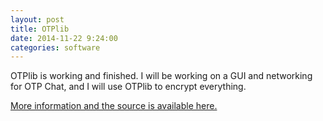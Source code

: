 ```yaml
---
layout: post
title: OTPlib
date: 2014-11-22 9:24:00
categories: software
---
```


OTPlib is working and finished. I will be working on a GUI and networking for OTP Chat, and I will use OTPlib to encrypt everything.

[More information and the source is available here.](https://github.com/ayebear/otplib)
